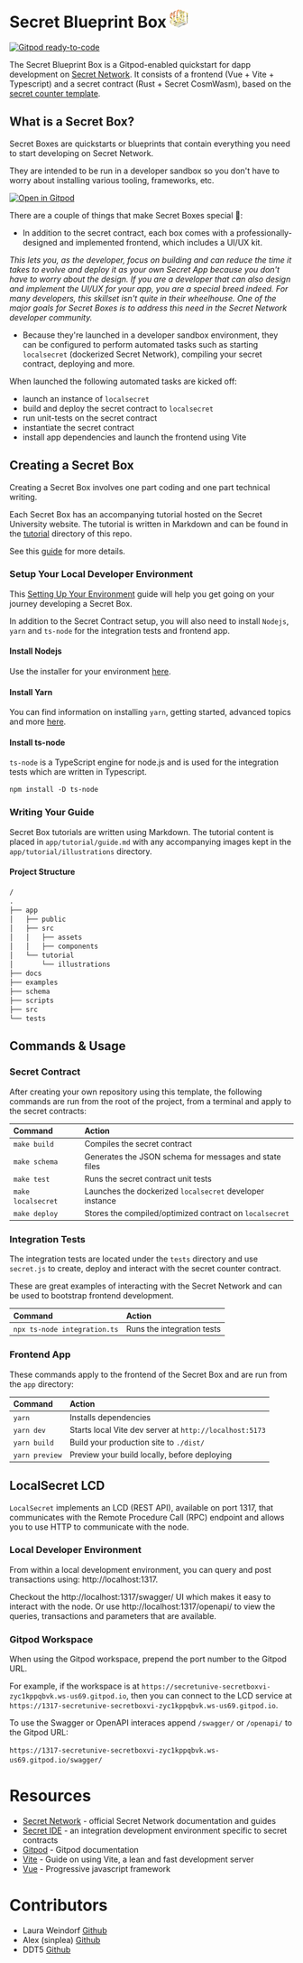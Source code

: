 # Secret Blueprint Box ![secret box logo](/docs/logo-32x32.png)

[![Gitpod ready-to-code](https://img.shields.io/badge/Gitpod-ready--to--code-blue?logo=gitpod)](https://gitpod.io/#https://github.com/secretuniversity/secret-box-vite-template)

The Secret Blueprint Box is a Gitpod-enabled quickstart for dapp development on [Secret Network](https://scrt.network).
It consists of a frontend (Vue + Vite + Typescript) and a secret contract (Rust + Secret CosmWasm), based on the [secret counter template](https://github.com/secretuniversity/secret-template-cw1).

## What is a Secret Box?

Secret Boxes are quickstarts or blueprints that contain everything you need to start developing on Secret Network.

They are intended to be run in a developer sandbox so you don't have to worry about installing various tooling, frameworks, etc.

[![Open in Gitpod](https://gitpod.io/button/open-in-gitpod.svg)](https://gitpod.io/#https://github.com/secretuniversity/secret-blueprint-box)

There are a couple of things that make Secret Boxes special :rocket::

- In addition to the secret contract, each box comes with a professionally-designed and implemented frontend, which includes a UI/UX kit.

*This lets you, as the developer, focus on building and can reduce the time it takes to evolve and deploy it as your own Secret App because you don't have to worry about the design. If you are a developer that can also design and implement the UI/UX for your app, you are a special breed indeed. For many developers, this skillset isn't quite in their wheelhouse. One of the major goals for Secret Boxes is to address this need in the Secret Network developer community.*

- Because they're launched in a developer sandbox environment, they can be configured to perform automated tasks such as starting `localsecret` (dockerized Secret Network), compiling your secret contract, deploying and more.


When launched the following automated tasks are kicked off:

- launch an instance of `localsecret`
- build and deploy the secret contract to `localsecret`
- run unit-tests on the secret contract
- instantiate the secret contract
- install app dependencies and launch the frontend using Vite

## Creating a Secret Box

Creating a Secret Box involves one part coding and one part technical writing.

Each Secret Box has an accompanying tutorial hosted on the Secret University website. The tutorial is written in Markdown and can be found in the [tutorial](/app/tutorial/) directory of this repo.

See this [guide](/app/tutorial/guide.md) for more details.

### Setup Your Local Developer Environment

This [Setting Up Your Environment](https://docs.scrt.network/secret-network-documentation/development/getting-started/setting-up-your-environment) guide will help you get going on your journey developing a Secret Box.

In addition to the Secret Contract setup, you will also need to install `Nodejs`, `yarn` and `ts-node` for the 
integration tests and frontend app.

#### Install Nodejs

Use the installer for your environment [here](https://nodejs.dev/en/download).

#### Install Yarn

You can find information on installing `yarn`, getting started, advanced topics and more [here](https://yarnpkg.com).

#### Install ts-node

`ts-node` is a TypeScript engine for node.js and is used for the integration tests which are written in Typescript.

```
npm install -D ts-node
```

### Writing Your Guide

Secret Box tutorials are written using Markdown. The tutorial content is placed in `app/tutorial/guide.md` with any accompanying images kept in the `app/tutorial/illustrations` directory.

#### Project Structure

```
/
.
├── app
│   ├── public
│   ├── src
│   │   ├── assets
│   │   ├── components
│   └── tutorial
│       └── illustrations
├── docs
├── examples
├── schema
├── scripts
├── src
└── tests
```
## Commands & Usage

### Secret Contract

After creating your own repository using this template, the following commands are run from the root of the project, from a terminal and apply to the secret contracts:

| Command                | Action                                                    |
|:---------------------  |:--------------------------------------------------------  |
| `make build`           | Compiles the secret contract                              |
| `make schema`          | Generates the JSON schema for messages and state files    |
| `make test`            | Runs the secret contract unit tests                       |
| `make localsecret`     | Launches the dockerized `localsecret` developer instance  |
| `make deploy`          | Stores the compiled/optimized contract on `localsecret`   |

### Integration Tests

The integration tests are located under the `tests` directory and use `secret.js` to create, deploy and
interact with the secret counter contract.

These are great examples of interacting with the Secret Network and can be used to bootstrap frontend development.

| Command                       | Action                                                    |
|:----------------------------  |:--------------------------------------------------------  |
| `npx ts-node integration.ts`  | Runs the integration tests                                |


### Frontend App

These commands apply to the frontend of the Secret Box and are run from the `app` directory:


| Command           | Action                                       |
|:----------------  |:-------------------------------------------- |
| `yarn`         | Installs dependencies                        |
| `yarn dev`     | Starts local Vite dev server at `http://localhost:5173`  |
| `yarn build`   | Build your production site to `./dist/`      |
| `yarn preview` | Preview your build locally, before deploying |


## LocalSecret LCD

`LocalSecret` implements an LCD (REST API), available on port 1317, that communicates with the Remote
Procedure Call (RPC) endpoint and allows you to use HTTP to communicate with the node.

### Local Developer Environment

From within a local development environment, you can query and post transactions using: http://localhost:1317.

Checkout the http://localhost:1317/swagger/ UI which makes it easy to interact with the node. Or use
http://localhost:1317/openapi/ to view the queries, transactions and parameters that are available.

### Gitpod Workspace

When using the Gitpod workspace, prepend the port number to the Gitpod URL. 

For example, if the workspace is at
`https://secretunive-secretboxvi-zyc1kppqbvk.ws-us69.gitpod.io`, then you can connect to the LCD service at
`https://1317-secretunive-secretboxvi-zyc1kppqbvk.ws-us69.gitpod.io`.

To use the Swagger or OpenAPI interaces append `/swagger/` or `/openapi/` to the Gitpod URL:

`https://1317-secretunive-secretboxvi-zyc1kppqbvk.ws-us69.gitpod.io/swagger/`

# Resources
- [Secret Network](https://docs.scrt.network) - official Secret Network documentation and guides
- [Secret IDE](https://www.digiline.io/) - an integration development environment specific to secret contracts
- [Gitpod](https://www.gitpod.io/docs) - Gitpod documentation
- [Vite](https://vitejs.dev/guide) - Guide on using Vite, a lean and fast development server
- [Vue](https://vuejs.org) - Progressive javascript framework

# Contributors
- Laura Weindorf [Github](https://github.com/secetchaingirl)
- Alex (sinplea) [Github](https://github.com/sinplea)
- DDT5 [Github](https://github.com/DDT5)

